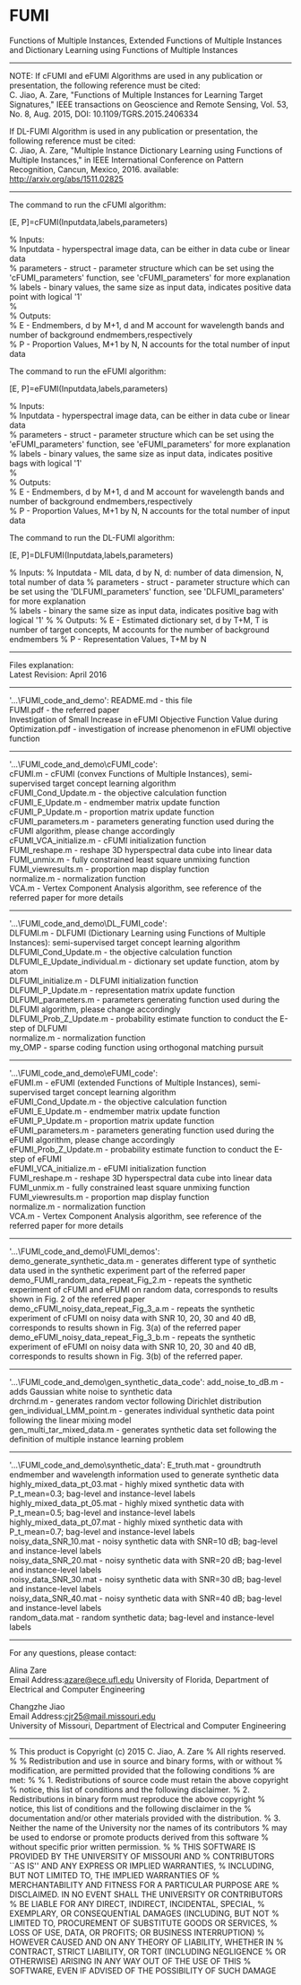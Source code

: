 # FUMI
Functions of Multiple Instances, Extended Functions of Multiple Instances and Dictionary Learning using Functions of Multiple Instances

****************************************************************

NOTE: If cFUMI and eFUMI Algorithms are used in any publication or presentation, the following reference must be cited:  
C. Jiao, A. Zare, "Functions of Multiple Instances for Learning Target Signatures," IEEE transactions on Geoscience and Remote Sensing, Vol. 53, No. 8, Aug. 2015, DOI: 10.1109/TGRS.2015.2406334

If DL-FUMI Algorithm is used in any publication or presentation, the following reference must be cited:  
C. Jiao, A. Zare, "Multiple Instance Dictionary Learning using Functions of Multiple Instances," in IEEE International Conference on Pattern Recognition, Cancun, Mexico, 2016. 
available: http://arxiv.org/abs/1511.02825

****************************************************************

The command to run the cFUMI algorithm:   

[E, P]=cFUMI(Inputdata,labels,parameters)  

% Inputs:  
%   Inputdata - hyperspectral image data, can be either in data cube or linear data  
%   parameters - struct - parameter structure which can be set using the 'cFUMI_parameters' function, see 'cFUMI_parameters' for more explanation  
%   labels - binary values, the same size as input data, indicates positive data point with logical '1'  
%  
% Outputs:  
%   E - Endmembers, d by M+1, d and M account for wavelength bands and number of background endmembers,respectively  
%   P - Proportion Values, M+1 by N, N accounts for the total number of input data  

The command to run the eFUMI algorithm:   

[E, P]=eFUMI(Inputdata,labels,parameters)  

% Inputs:  
%   Inputdata - hyperspectral image data, can be either in data cube or linear data  
%   parameters - struct - parameter structure which can be set using the 'eFUMI_parameters' function, see 'eFUMI_parameters' for more explanation  
%   labels - binary values, the same size as input data, indicates positive bags with logical '1'  
%  
% Outputs:  
%   E - Endmembers, d by M+1, d and M account for wavelength bands and number of background endmembers,respectively  
%   P - Proportion Values, M+1 by N, N accounts for the total number of input data  


The command to run the DL-FUMI algorithm:   

[E, P]=DLFUMI(Inputdata,labels,parameters)

% Inputs:
%   Inputdata - MIL data, d by N, d: number of data dimension, N, total number of data
%   parameters - struct - parameter structure which can be set using the 'DLFUMI_parameters' function, see 'DLFUMI_parameters' for more explanation  
%   labels - binary the same size as input data, indicates positive bag with logical '1'
%
% Outputs:
%   E - Estimated dictionary set, d by T+M, T is number of target concepts, M accounts for the number of background endmembers
%   P - Representation Values, T+M by N 



****************************************************************

Files explanation:  
Latest Revision: April 2016

************

'...\FUMI_code_and_demo':
README.md                                                                                     -  this file  
FUMI.pdf                             -  the referred paper  
Investigation of Small Increase in eFUMI Objective Function Value during Optimization.pdf      -  investigation of increase phenomenon in eFUMI objective function  


************

'...\FUMI_code_and_demo\cFUMI_code':  
cFUMI.m                                                             -  cFUMI (convex Functions of Multiple Instances), semi-supervised target concept learning algorithm  
cFUMI_Cond_Update.m                                                 -  the objective calculation function  
cFUMI_E_Update.m                                                    -  endmember matrix update function  
cFUMI_P_Update.m                                                    -  proportion matrix update function  
cFUMI_parameters.m                                                  -  parameters generating function used during the cFUMI algorithm, please change accordingly  
cFUMI_VCA_initialize.m                                              -  cFUMI initialization function  
FUMI_reshape.m                                                      -  reshape 3D hyperspectral data cube into linear data  
FUMI_unmix.m                                                        -  fully constrained least square unmixing function  
FUMI_viewresults.m                                                  -  proportion map display function  
normalize.m                                                         -  normalization function  
VCA.m                                                               -  Vertex Component Analysis algorithm, see reference of the referred paper for more details  


************

'...\FUMI_code_and_demo\DL_FUMI_code':  
DLFUMI.m                                                            -  DLFUMI (Dictionary Learning using Functions of Multiple Instances): semi-supervised target concept learning algorithm
DLFUMI_Cond_Update.m                                                -  the objective calculation function  
DLFUMI_E_Update_individual.m                                        -  dictionary set update function, atom by atom  
DLFUMI_initialize.m                                                 -  DLFUMI initialization function  
DLFUMI_P_Update.m                                                   -  representation matrix update function  
DLFUMI_parameters.m                                                 -  parameters generating function used during the DLFUMI algorithm, please change accordingly  
DLFUMI_Prob_Z_Update.m                                              -  probability estimate function to conduct the E-step of DLFUMI  
normalize.m                                                         -  normalization function  
my_OMP                                                              -  sparse coding function using orthogonal matching pursuit


************

'...\FUMI_code_and_demo\eFUMI_code':  
eFUMI.m                                                             -  eFUMI (extended Functions of Multiple Instances), semi-supervised target concept learning algorithm  
eFUMI_Cond_Update.m                                                 -  the objective calculation function  
eFUMI_E_Update.m                                                    -  endmember matrix update function  
eFUMI_P_Update.m                                                    -  proportion matrix update function  
eFUMI_parameters.m                                                  -  parameters generating function used during the eFUMI algorithm, please change accordingly  
eFUMI_Prob_Z_Update.m                                               -  probability estimate function to conduct the E-step of eFUMI  
eFUMI_VCA_initialize.m                                              -  eFUMI initialization function  
FUMI_reshape.m                                                      -  reshape 3D hyperspectral data cube into linear data  
FUMI_unmix.m                                                        -  fully constrained least square unmixing function  
FUMI_viewresults.m                                                  -  proportion map display function  
normalize.m                                                         -  normalization function  
VCA.m                                                               -  Vertex Component Analysis algorithm, see reference of the referred paper for more details  

************

'...\FUMI_code_and_demo\FUMI_demos':  
demo_generate_synthetic_data.m                                      -  generates different type of synthetic data used in the synthetic experiment part of the referred paper  
demo_FUMI_random_data_repeat_Fig_2.m                                -  repeats the synthetic experiment of cFUMI and eFUMI on random data, corresponds to results shown in Fig. 2 of the referred paper  
demo_cFUMI_noisy_data_repeat_Fig_3_a.m                              -  repeats the synthetic experiment of cFUMI on noisy data with SNR 10, 20, 30 and 40 dB, corresponds to results shown in Fig. 3(a) of the referred paper  
demo_eFUMI_noisy_data_repeat_Fig_3_b.m                              -  repeats the synthetic experiment of eFUMI on noisy data with SNR 10, 20, 30 and 40 dB, corresponds to results shown in Fig. 3(b) of the referred paper.  


************

'...\FUMI_code_and_demo\gen_synthetic_data_code':
add_noise_to_dB.m                                                   -  adds Gaussian white noise to synthetic data  
drchrnd.m                                                           -  generates random vector following Dirichlet distribution  
gen_individual_LMM_point.m                                          -  generates individual synthetic data point following the linear mixing model  
gen_multi_tar_mixed_data.m                                          -  generates synthetic data set following the definition of multiple instance learning problem  

************

'...\FUMI_code_and_demo\synthetic_data':
E_truth.mat                                                         -  groundtruth endmember and wavelength information used to generate synthetic data  
highly_mixed_data_pt_03.mat                                         -  highly mixed synthetic data with P_t_mean=0.3; bag-level and instance-level labels  
highly_mixed_data_pt_05.mat                                         -  highly mixed synthetic data with P_t_mean=0.5; bag-level and instance-level labels  
highly_mixed_data_pt_07.mat                                         -  highly mixed synthetic data with P_t_mean=0.7; bag-level and instance-level labels  
noisy_data_SNR_10.mat                                               -  noisy synthetic data with SNR=10 dB; bag-level and instance-level labels  
noisy_data_SNR_20.mat                                               -  noisy synthetic data with SNR=20 dB; bag-level and instance-level labels  
noisy_data_SNR_30.mat                                               -  noisy synthetic data with SNR=30 dB; bag-level and instance-level labels  
noisy_data_SNR_40.mat                                               -  noisy synthetic data with SNR=40 dB; bag-level and instance-level labels  
random_data.mat                                                     -  random synthetic data; bag-level and instance-level labels  


****************************************************************

For any questions, please contact:

 Alina Zare  
 Email Address:azare@ece.ufl.edu 
 University of Florida,  Department of Electrical and Computer Engineering 
 
 Changzhe Jiao  
 Email Address:cjr25@mail.missouri.edu  
 University of Missouri, Department of Electrical and Computer Engineering  

****************************************************************

% This product is Copyright (c) 2015 C. Jiao, A. Zare
% All rights reserved.
%
% Redistribution and use in source and binary forms, with or without
% modification, are permitted provided that the following conditions
% are met:
%
%   1. Redistributions of source code must retain the above copyright
%      notice, this list of conditions and the following disclaimer.
%   2. Redistributions in binary form must reproduce the above copyright
%      notice, this list of conditions and the following disclaimer in the
%      documentation and/or other materials provided with the distribution.
%   3. Neither the name of the University nor the names of its contributors
%      may be used to endorse or promote products derived from this software
%      without specific prior written permission.
%
% THIS SOFTWARE IS PROVIDED BY THE UNIVERSITY OF MISSOURI AND
% CONTRIBUTORS ``AS IS'' AND ANY EXPRESS OR IMPLIED WARRANTIES,
% INCLUDING, BUT NOT LIMITED TO, THE IMPLIED WARRANTIES OF
% MERCHANTABILITY AND FITNESS FOR A PARTICULAR PURPOSE ARE
% DISCLAIMED.  IN NO EVENT SHALL THE UNIVERSITY OR CONTRIBUTORS
% BE LIABLE FOR ANY DIRECT, INDIRECT, INCIDENTAL, SPECIAL,
% EXEMPLARY, OR CONSEQUENTIAL DAMAGES (INCLUDING, BUT NOT
% LIMITED TO, PROCUREMENT OF SUBSTITUTE GOODS OR SERVICES,
% LOSS OF USE, DATA, OR PROFITS; OR BUSINESS INTERRUPTION)
% HOWEVER CAUSED AND ON ANY THEORY OF LIABILITY, WHETHER IN
% CONTRACT, STRICT LIABILITY, OR TORT (INCLUDING NEGLIGENCE
% OR OTHERWISE) ARISING IN ANY WAY OUT OF THE USE OF THIS
% SOFTWARE, EVEN IF ADVISED OF THE POSSIBILITY OF SUCH DAMAGE


